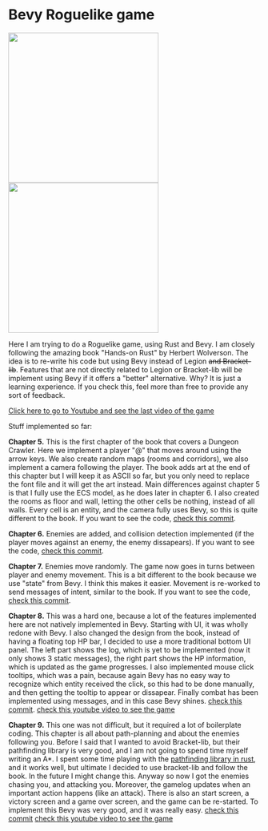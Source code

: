 # Bevy Roguelike game

<p float="left">
  <img src="https://raw.githubusercontent.com/thephet/BevyRoguelike/main/screenshots/title_screen.png" width="300" />
  <img src="https://raw.githubusercontent.com/thephet/BevyRoguelike/main/screenshots/ingame.png" width="300" /> 
</p>

Here I am trying to do a Roguelike game, using Rust and Bevy. I am closely following the amazing book "Hands-on Rust" by Herbert Wolverson. 
The idea is to re-write his code but using Bevy instead of Legion ~~and Bracket-lib~~. Features that are not directly related 
to Legion or Bracket-lib will be implement using Bevy if it offers a "better" alternative. Why? It is just a learning experience.
If you check this, feel more than free to provide any sort of feedback.

[Click here to go to Youtube and see the last video of the game](https://www.youtube.com/watch?v=SDzFxr87X-8)

Stuff implemented so far:

**Chapter 5.** This is the first chapter of the book that covers a Dungeon Crawler. Here we implement a player "@" that moves around using the arrow keys.
We also create random maps (rooms and corridors), we also implement a camera following the player. The book adds art at the end of this chapter but I
will keep it as ASCII so far, but you only need to replace the font file and it will get the art instead.
Main differences against chapter 5 is that I fully use the ECS model, as he does later in chapter 6. I also created the rooms as floor and wall, letting the
other cells be nothing, instead of all walls. Every cell is an entity, and the camera fully uses Bevy, so this is quite different to the book.
If you want to see the code, [check this commit](https://github.com/thephet/BevyRoguelike/tree/b9838c1fcaada49dbea27a9e40fa50c48cda512f).

**Chapter 6.** Enemies are added, and collision detection implemented (if the player moves against an enemy, the enemy dissapears).
If you want to see the code, [check this commit](https://github.com/thephet/BevyRoguelike/tree/861c7751ae4f08a533198803338a79fad684c6bd).

**Chapter 7.** Enemies move randomly. The game now goes in turns between player and enemy movement. This is a bit different to the book because 
we use "state" from Bevy. I think this makes it easier. Movement is re-worked to send messages of intent, similar to the book. 
If you want to see the code, [check this commit](https://github.com/thephet/BevyRoguelike/tree/b4bd4cdc4f4eff145ebe2c070fc5eee07a2bef81).

**Chapter 8.** This was a hard one, because a lot of the features implemented here are not natively implemented in Bevy. Starting with UI, it was wholly redone with Bevy. I also changed the design from the book, instead of having a floating top HP bar, I decided to use a more traditional bottom UI panel. The left part shows the log, which is yet to be implemented (now it only shows 3 static messages), the right part shows the HP information, which is updated as the game progresses. I also implemented mouse click tooltips, which was a pain, because again Bevy has no easy way to recognize which entity received the click, so this had to be done manually, and then getting the tooltip to appear or dissapear. Finally combat has been implemented using messages, and in this case Bevy shines. [check this commit](https://github.com/thephet/BevyRoguelike/tree/b06e6582c68ffd0cc8ba2303f074c38a3b0e880a). [check this youtube video to see the game](https://www.youtube.com/watch?v=CJdQXVfgwsU)

**Chapter 9.** This one was not difficult, but it required a lot of boilerplate coding. This chapter is all about path-planning and about the enemies following you. Before I said that I wanted to avoid Bracket-lib, but their pathfinding library is very good, and I am not going to spend time myself writing an A*. I spent some time playing with the [pathfinding library in rust](https://docs.rs/pathfinding/latest/pathfinding/), and it works well, but ultimate I decided to use bracket-lib and follow the book. In the future I might change this. Anyway so now I got the enemies chasing you, and attacking you. Moreover, the gamelog updates when an important action happens (like an attack). There is also an start screen, a victory screen and a game over screen, and the game can be re-started. To implement this Bevy was very good, and it was really easy. [check this commit](https://github.com/thephet/BevyRoguelike/tree/406f4ac4d334703310f6325b6888ea7a21944c94) [check this youtube video to see the game](https://www.youtube.com/watch?v=SDzFxr87X-8)